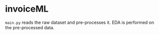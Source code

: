 # invoiceML

`main.py` reads the raw dataset and pre-processes it.
EDA is performed on the pre-processed data.
